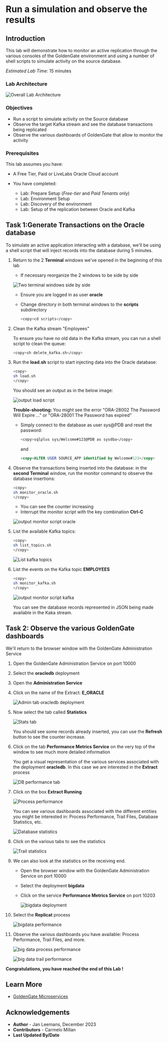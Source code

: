 # Run a simulation and observe the results

## Introduction

This lab will demonstrate how to monitor an active replication through the various consoles of the GoldenGate environment and using a number of shell scripts to simulate activity on the source database.

*Estimated Lab Time*:  15 minutes

### Lab Architecture

  ![Overall Lab Architecture](./../discover/images/gg21c-lab-archi.png " ")

### Objectives

- Run a script to simulate activity on the Source database
- Observe the target Kafka stream and see the database transactions being replicated
- Observe the various dashboards of GoldenGate that allow to monitor the activity

### Prerequisites

This lab assumes you have:

- A Free Tier, Paid or LiveLabs Oracle Cloud account
- You have completed:

  - Lab: Prepare Setup (*Free-tier* and *Paid Tenants* only)
  - Lab: Environment Setup
  - Lab: Discovery of the environment
  - Lab: Setup of the replication between Oracle and Kafka

## Task 1:Generate Transactions on the Oracle database

To simulate an active application interacting with a database, we'll be using a shell script that will inject records into the database during 5 minutes.

1. Return to the 2 **Terminal** windows we've opened in the beginning of this lab

    - If necessary reorganize the 2 windows to be side by side

    ![Two terminal windows side by side](./images/two-shells.png " ")

    - Ensure you are logged in as user **oracle**
    - Change directory in both terminal windows to the **scripts** subdirectory

      ```bash
      <copy>cd scripts</copy>
      ```

2. Clean the Kafka stream "Employees"

    To ensure you have no old data in the Kafka stream, you can run a shell script to clean the queue:

    ```bash
    <copy>sh delete_kafka.sh</copy>
    ```

3. Run the **load.sh** script to start injecting data into the Oracle database:

    ```bash
    <copy>
    sh load.sh
    </copy>
    ```

    You should see an output as in the below image:

   ![output load script](./images/load-res.png " ")

   **Trouble-shooting:** You might see the error "ORA-28002 The Password Will Expire ..." or "ORA-28001 The Password has expired"
   - Simply connect to the database as user sys@PDB and reset the password:

        ```bash
        <copy>sqlplus sys/Welcome#123@PDB as sysdba</copy>
        ```

        and

        ```sql
        <copy>ALTER USER SOURCE_APP identified by Welcome#123</copy>
        ```

4. Observe the transactions being inserted into the database: in the **second Terminal** window, run the monitor command to observe the database insertions:

      ```bash
      <copy>
      sh monitor_oracle.sh
      </copy>
      ```

    - You can see the counter increasing
    - Interrupt the monitor script with the key combination **Ctrl-C**

    ![output monitor script oracle](./images/monitor-o.png " ")

5. List the available Kafka topics:

    ```bash
    <copy>
    sh list_topics.sh
    </copy>
    ```

    ![List kafka topics](./images/list-topics.png " ")

6. List the events on the Kafka topic **EMPLOYEES**

    ```bash
    <copy>
    sh monitor_kafka.sh
    </copy>
    ```

    ![output monitor script kafka](./images/list-emp.png " ")

    You can see the database records represented in JSON being made available in the Kaka stream.

## Task 2: Observe the various GoldenGate dashboards

We'll return to the browser window with the GoldenGate Administration Service

1. Open the GoldenGate Administration Service on port 10000
2. Select the **oracledb** deployment
3. Open the **Administration Service**
4. Click on the name of the Extract: **E_ORACLE**

    ![Admin tab oracledb deployment](./images/extract.png " ")

5. Now select the tab called **Statistics**

    ![Stats tab](./images/db-stats.png " ")

    You should see some records already inserted, you can use the **Refresh** button to see the counter increase.

6. Click on the tab **Performance Metrics Service** on the very top of the window to see much more detailed information

    You get a visual representation of the various services associated with the deployment **oracledb**.  In this case we are interested in the **Extract** process

    ![DB performance tab](./images/db-perf.png " ")

7. Click on the box **Extract Running**

    ![Process performance](./images/stat-db.png " ")

    You can see various dashboards associated with the different entities you might be interested in: Process Performance, Trail Files, Database Statistics, etc.

    ![Database statistics](./images/db-stats2.png " ")

8. Click on the various tabs to see the statistics

    ![Trail statistics](./images/db-trail.png " ")

9. We can also look at the statistics on the receiving end.

    - Open the browser window with the GoldenGate Administration Service on port 10000
    - Select the deployment **bigdata**
    - Click on the service **Performance Metrics Service** on port 10203

        ![bigdata deployment](./images/bigd.png " ")

10. Select the **Replicat** process

    ![bigdata performance](./images/bigd-metr.png " ")

11. Observe the various dashboards you have available: Process Performance, Trail Files, and more.

    ![big data process performance](./images/bigd-proc.png " ")

    ![big data trail performance](./images/bigd-trail.png " ")

**Congratulations, you have reached the end of this Lab !**

## Learn More

- [GoldenGate Microservices](https://docs.oracle.com/en/middleware/goldengate/core/19.1/understanding/getting-started-oracle-goldengate.html#GUID-F317FD3B-5078-47BA-A4EC-8A138C36BD59)

## Acknowledgements

- **Author** - Jan Leemans, December 2023
- **Contributors** - Carmelo Millan
- **Last Updated By/Date**
